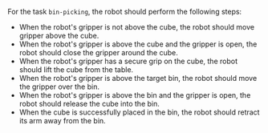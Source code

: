 For the task `bin-picking`, the robot should perform the following steps:
- When the robot's gripper is not above the cube, the robot should move gripper above the cube.
- When the robot's gripper is above the cube and the gripper is open, the robot should close the gripper around the cube.
- When the robot's gripper has a secure grip on the cube, the robot should lift the cube from the table.
- When the robot's gripper is above the target bin, the robot should move the gripper over the bin.
- When the robot's gripper is above the bin and the gripper is open, the robot should release the cube into the bin.
- When the cube is successfully placed in the bin, the robot should retract its arm away from the bin.